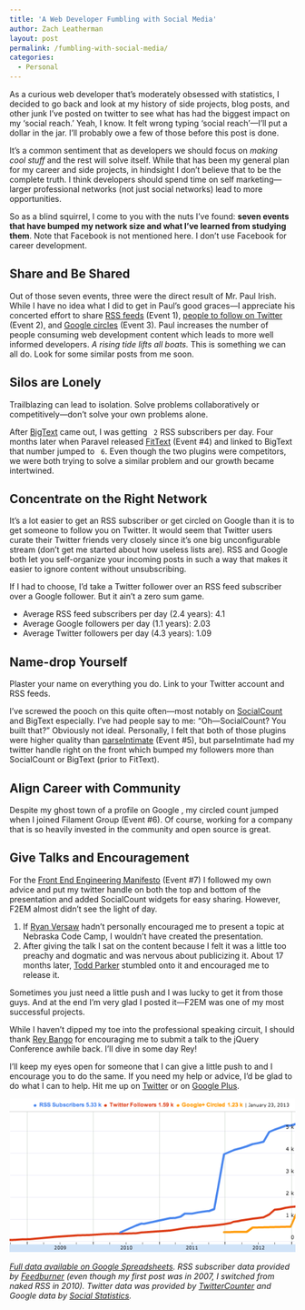 ```yaml
---
title: 'A Web Developer Fumbling with Social Media'
author: Zach Leatherman
layout: post
permalink: /fumbling-with-social-media/
categories:
  - Personal
---
```


As a curious web developer that’s moderately obsessed with statistics, I decided to go back and look at my history of side projects, blog posts, and other junk I’ve posted on twitter to see what has had the biggest impact on my ‘social reach.’ Yeah, I know. It felt wrong typing ‘social reach’—I’ll put a dollar in the jar. I’ll probably owe a few of those before this post is done.

It’s a common sentiment that as developers we should focus on *making cool stuff* and the rest will solve itself. While that has been my general plan for my career and side projects, in hindsight I don’t believe that to be the complete truth. I think developers should spend time on self marketing—larger professional networks (not just social networks) lead to more opportunities.

So as a blind squirrel, I come to you with the nuts I’ve found: **seven events that have bumped my network size and what I’ve learned from studying them**. Note that Facebook is not mentioned here. I don’t use Facebook for career development.

## Share and Be Shared

Out of those seven events, three were the direct result of Mr. Paul Irish. While I have no idea what I did to get in Paul’s good graces—I appreciate his concerted effort to share [RSS feeds][1] (Event 1), [people to follow on Twitter][2] (Event 2), and [Google circles][3] (Event 3). Paul increases the number of people consuming web development content which leads to more well informed developers. *A rising tide lifts all boats.* This is something we can all do. Look for some similar posts from me soon.

 [1]: http://paulirish.com/2011/web-browser-frontend-and-standards-feeds-to-follow/
 [2]: http://paulirish.com/2012/developers-we-admire/
 [3]: https://plus.google.com/113127438179392830442/posts/T2VqiobsvLF

## Silos are Lonely

Trailblazing can lead to isolation. Solve problems collaboratively or competitively—don’t solve your own problems alone.

After [BigText][4] came out, I was getting ` 2` RSS subscribers per day. Four months later when Paravel released [FitText][5] (Event #4) and linked to BigText that number jumped to ` 6`. Even though the two plugins were competitors, we were both trying to solve a similar problem and our growth became intertwined.

 [4]: http://www.zachleat.com/web/bigtext-makes-text-big/
 [5]: fittextjs.com

## Concentrate on the Right Network

It’s a lot easier to get an RSS subscriber or get circled on Google than it is to get someone to follow you on Twitter. It would seem that Twitter users curate their Twitter friends very closely since it’s one big unconfigurable stream (don’t get me started about how useless lists are). RSS and Google both let you self-organize your incoming posts in such a way that makes it easier to ignore content without unsubscribing. 

If I had to choose, I’d take a Twitter follower over an RSS feed subscriber over a Google follower. But it ain’t a zero sum game.

*   Average RSS feed subscribers per day (2.4 years): 4.1
*   Average Google followers per day (1.1 years): 2.03
*   Average Twitter followers per day (4.3 years): 1.09

## Name-drop Yourself

Plaster your name on everything you do. Link to your Twitter account and RSS feeds.

I’ve screwed the pooch on this quite often—most notably on [SocialCount][6] and BigText especially. I’ve had people say to me: “Oh—SocialCount? You built that?” Obviously not ideal. Personally, I felt that both of those plugins were higher quality than [parseIntimate][7] (Event #5), but parseIntimate had my twitter handle right on the front which bumped my followers more than SocialCount or BigText (prior to FitText).

 [6]: https://github.com/filamentgroup/SocialCount
 [7]: http://parseIntimate.com

## Align Career with Community

Despite my ghost town of a profile on Google , my circled count jumped when I joined Filament Group (Event #6). Of course, working for a company that is so heavily invested in the community and open source is great.

## Give Talks and Encouragement

For the [Front End Engineering Manifesto][8] (Event #7) I followed my own advice and put my twitter handle on both the top and bottom of the presentation and added SocialCount widgets for easy sharing. However, F2EM almost didn’t see the light of day.

 [8]: http://f2em.com/

1.  If [Ryan Versaw][9] hadn’t personally encouraged me to present a topic at Nebraska Code Camp, I wouldn’t have created the presentation.
2.  After giving the talk I sat on the content because I felt it was a little too preachy and dogmatic and was nervous about publicizing it. About 17 months later, [Todd Parker][10] stumbled onto it and encouraged me to release it.

 [9]: https://twitter.com/rversaw
 [10]: https://twitter.com/toddmparker

Sometimes you just need a little push and I was lucky to get it from those guys. And at the end I’m very glad I posted it—F2EM was one of my most successful projects.

While I haven’t dipped my toe into the professional speaking circuit, I should thank [Rey Bango][11] for encouraging me to submit a talk to the jQuery Conference awhile back. I’ll dive in some day Rey!

 [11]: https://twitter.com/reybango

I’ll keep my eyes open for someone that I can give a little push to and I encourage you to do the same. If you need my help or advice, I’d be glad to do what I can to help. Hit me up on [Twitter][12] or on [Google Plus][12].

 [12]: https://twitter.com/zachleat

[![Graph depicting history of RSS Subscribers, Twitter Followers, and Google+ Circles](/web/img/posts/fumbling-social-media/graph.png)](https://docs.google.com/spreadsheet/pub?key=0Alz1CG9ZSGbWdDZtUml2TmhWYXhGeFhUMU1CMmgyRGc&single=true&gid=5&output=html)

*[Full data available on Google Spreadsheets][13]. RSS subscriber data provided by [Feedburner][14] (even though my first post was in 2007, I switched from naked RSS in 2010). Twitter data was provided by [TwitterCounter][15] and Google data by [Social Statistics][16].*

 [13]: https://docs.google.com/spreadsheet/pub?key=0Alz1CG9ZSGbWdDZtUml2TmhWYXhGeFhUMU1CMmgyRGc&single=true&gid=5&output=html
 [14]: http://feedburner.google.com/
 [15]: http://twittercounter.com/
 [16]: http://socialstatistics.com/